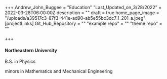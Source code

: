 +++
Andrew_John_Buggee = "Education"
"Last_Updated_on_3/28/2022" = 2022-03-28T06:00:00Z
description = ""
draft = true
home_page_image = "/uploads/a39517c3-87f3-441e-ad90-ab5e55bc3dc7_1_201_a.jpeg"
[projectLinks]
Git_Hub_Repository = ""
"example repo" = ""
"theme repo" = ""

+++
#### **Northeastern University**

B.S. in Physics

minors in Mathematics and Mechanical Engineering